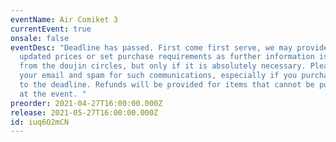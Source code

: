 ```yaml
---
eventName: Air Comiket 3
currentEvent: true
onsale: false
eventDesc: "Deadline has passed. First come first serve, we may provide you with
  updated prices or set purchase requirements as further information is released
  from the doujin circles, but only if it is absolutely necessary. Please check
  your email and spam for such communications, especially if you purchase close
  to the deadline. Refunds will be provided for items that cannot be purchased
  at the event. "
preorder: 2021-04-27T16:00:00.000Z
release: 2021-05-27T16:00:00.000Z
id: iuq6O2mCN
---
```

